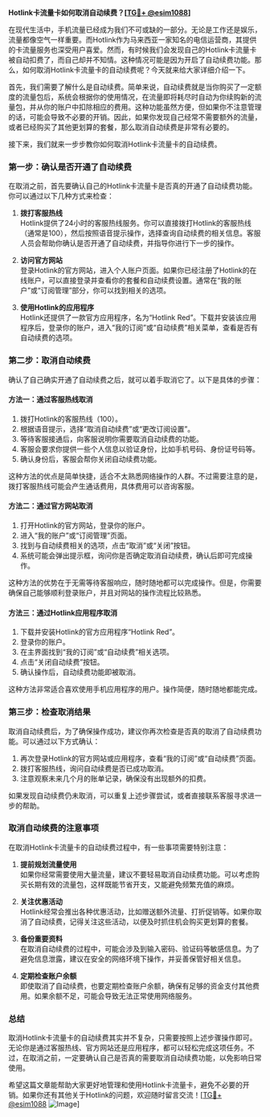 **Hotlink卡流量卡如何取消自动续费？[[TG💪+ @esim1088](https://t.me/s/esim1088)]**

在现代生活中，手机流量已经成为我们不可或缺的一部分。无论是工作还是娱乐，流量都像空气一样重要。而Hotlink作为马来西亚一家知名的电信运营商，其提供的卡流量服务也深受用户喜爱。然而，有时候我们会发现自己的Hotlink卡流量卡被自动扣费了，而自己却并不知情。这种情况可能是因为开启了自动续费功能。那么，如何取消Hotlink卡流量卡的自动续费呢？今天就来给大家详细介绍一下。

首先，我们需要了解什么是自动续费。简单来说，自动续费就是当你购买了一定额度的流量包后，系统会根据你的使用情况，在流量即将耗尽时自动为你续购新的流量包，并从你的账户中扣除相应的费用。这种功能虽然方便，但如果你不注意管理的话，可能会导致不必要的开销。因此，如果你发现自己经常不需要额外的流量，或者已经购买了其他更划算的套餐，那么取消自动续费是非常有必要的。

接下来，我们就来一步步教你如何取消Hotlink卡流量卡的自动续费。

### 第一步：确认是否开通了自动续费

在取消之前，首先要确认自己的Hotlink卡流量卡是否真的开通了自动续费功能。你可以通过以下几种方式来检查：

1. **拨打客服热线**  
   Hotlink提供了24小时的客服热线服务。你可以直接拨打Hotlink的客服热线（通常是100），然后按照语音提示操作，选择查询自动续费的相关信息。客服人员会帮助你确认是否开通了自动续费，并指导你进行下一步的操作。

2. **访问官方网站**  
   登录Hotlink的官方网站，进入个人账户页面。如果你已经注册了Hotlink的在线账户，可以直接登录并查看你的套餐和自动续费设置。通常在“我的账户”或“订阅管理”部分，你可以找到相关的选项。

3. **使用Hotlink的应用程序**  
   Hotlink还提供了一款官方应用程序，名为“Hotlink Red”。下载并安装该应用程序后，登录你的账户，进入“我的订阅”或“自动续费”相关菜单，查看是否有自动续费的选项。

### 第二步：取消自动续费

确认了自己确实开通了自动续费之后，就可以着手取消它了。以下是具体的步骤：

#### 方法一：通过客服热线取消

1. 拨打Hotlink的客服热线（100）。
2. 根据语音提示，选择“取消自动续费”或“更改订阅设置”。
3. 等待客服接通后，向客服说明你需要取消自动续费的功能。
4. 客服会要求你提供一些个人信息以验证身份，比如手机号码、身份证号码等。
5. 确认身份后，客服会帮你关闭自动续费功能。

这种方法的优点是简单快捷，适合不太熟悉网络操作的人群。不过需要注意的是，拨打客服热线可能会产生通话费用，具体费用可以咨询客服。

#### 方法二：通过官方网站取消

1. 打开Hotlink的官方网站，登录你的账户。
2. 进入“我的账户”或“订阅管理”页面。
3. 找到与自动续费相关的选项，点击“取消”或“关闭”按钮。
4. 系统可能会弹出提示框，询问你是否确定取消自动续费，确认后即可完成操作。

这种方法的优势在于无需等待客服响应，随时随地都可以完成操作。但是，你需要确保自己能够顺利登录账户，并且对网站的操作流程比较熟悉。

#### 方法三：通过Hotlink应用程序取消

1. 下载并安装Hotlink的官方应用程序“Hotlink Red”。
2. 登录你的账户。
3. 在主界面找到“我的订阅”或“自动续费”相关选项。
4. 点击“关闭自动续费”按钮。
5. 确认操作后，自动续费功能即被取消。

这种方法非常适合喜欢使用手机应用程序的用户。操作简便，随时随地都能完成。

### 第三步：检查取消结果

取消自动续费后，为了确保操作成功，建议你再次检查是否真的取消了自动续费功能。可以通过以下方式确认：

1. 再次登录Hotlink的官方网站或应用程序，查看“我的订阅”或“自动续费”页面。
2. 拨打客服热线，询问自动续费是否已成功取消。
3. 注意观察未来几个月的账单记录，确保没有出现额外的扣费。

如果发现自动续费仍未取消，可以重复上述步骤尝试，或者直接联系客服寻求进一步的帮助。

### 取消自动续费的注意事项

在取消Hotlink卡流量卡的自动续费过程中，有一些事项需要特别注意：

1. **提前规划流量使用**  
   如果你经常需要使用大量流量，建议不要轻易取消自动续费功能。可以考虑购买长期有效的流量包，这样既能节省开支，又能避免频繁充值的麻烦。

2. **关注优惠活动**  
   Hotlink经常会推出各种优惠活动，比如赠送额外流量、打折促销等。如果你取消了自动续费，记得关注这些活动，以便及时抓住机会购买更划算的套餐。

3. **备份重要资料**  
   在取消自动续费的过程中，可能会涉及到输入密码、验证码等敏感信息。为了避免信息泄露，建议在安全的网络环境下操作，并妥善保管好相关信息。

4. **定期检查账户余额**  
   即使取消了自动续费，也要定期检查账户余额，确保有足够的资金支付其他费用。如果余额不足，可能会导致无法正常使用网络服务。

### 总结

取消Hotlink卡流量卡的自动续费其实并不复杂，只需要按照上述步骤操作即可。无论你是通过客服热线、官方网站还是应用程序，都可以轻松完成这项任务。不过，在取消之前，一定要确认自己是否真的需要取消自动续费功能，以免影响日常使用。

希望这篇文章能帮助大家更好地管理和使用Hotlink卡流量卡，避免不必要的开销。如果你还有其他关于Hotlink的问题，欢迎随时留言交流！[[TG💪+ @esim1088](https://t.me/s/esim1088) ![Image](https://i.postimg.cc/4NQfJmqS/Snipaste-2025-05-13-00-14-12.png)]